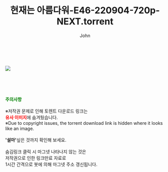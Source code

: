 ﻿---
layout: post
title:  "현재는 아름다워-E46-220904-720p-NEXT.torrent"
author: John
categories: [ 드라마 ]
tags: [  ]
image: https://torrentrj52.com/uploadfile/full/52d9d97a3b199bd38d28a51e924512aa4ce89869.jpg 
description: "현재는 아름다워-E46-220904-720p-NEXT torrent 정보 공유"
toc: true
toc_sticky: true
---

<br>
<p><img src="https://torrentrj52.com/uploadfile/full/52d9d97a3b199bd38d28a51e924512aa4ce89869.jpg"/></p>
    
<br><br><br>
<p data-ke-size="size16"><b><span style="color: green;">주의사항</span></b><br /><br />※저작권 문제로 인해 토렌트 다운로드 링크는<br /><b><span style="color: red;">유사 이미지</span></b>에 숨겨뒀습니다.<br />※Due to copyright issues, the torrent download link is hidden where it looks like an image.<br /><br /><b>'설마'</b>싶은 것까지 확인해 보세요.<br /><br />숨김링크 클릭 시 마그넷 나타나지 않는 것은<br />저작권으로 인한 링크만료 자료로<br />1시간 간격으로 봇에 의해 마그넷 주소 갱신됩니다.</p>
